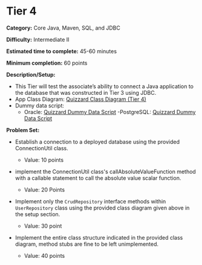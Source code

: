 # Tier 4

**Category:** Core Java, Maven, SQL, and JDBC

**Difficulty:** Intermediate II

**Estimated time to complete:** 45-60 minutes

**Minimum completion:** 60 points

**Description/Setup:**
  - This Tier will test the associate’s ability to connect a Java application to the database that was constructed in Tier 3 using JDBC.
  - App Class Diagram: [Quizzard Class Diagram (Tier 4)](https://revature-note-assets.s3.amazonaws.com/quizzard-class-diagram-tier-4.png)
  - Dummy data script: 
    - Oracle: [Quizzard Dummy Data Script](https://revature-note-assets.s3.amazonaws.com/quizzard-dummy-data.sql)
    -PostgreSQL: [Quizzard Dummy Data Script](https://example-for-java-curriculum.s3.amazonaws.com/dummy_data.sql)

**Problem Set:**
  - Establish a connection to a deployed database using the provided ConnectionUtil class.
    - Value: 10 points
    
  - implement the ConnectionUtil class's callAbsoluteValueFunction method with a callable statement to call the absolute value scalar function.
    - Value: 20 Points
    
  - Implement only the `CrudRepository` interface methods within `UserRepository` class using the provided class diagram given above in the setup section.
    - Value: 30 point

  - Implement the entire class structure indicated in the provided class diagram, method stubs are fine to be left unimplemented.
    - Value: 40 points

